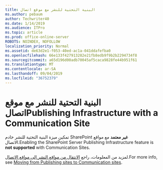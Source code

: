 ```yaml
---
title: البنية التحتية للنشر مع موقع اتصال
ms.author: pebaum
author: Techwriter40
ms.date: 1/14/2019
ms.audience: ITPro
ms.topic: article
ms.prod: office-online-server
ROBOTS: NOINDEX, NOFOLLOW
localization_priority: Normal
ms.assetid: de63d2e1-f053-40ed-ac1a-041ddafefba0
ms.openlocfilehash: 66e133f427913282e21fb8edb9f9b2b2294734f8
ms.sourcegitcommit: a65d196d00adb70045af5caca9828fe44b951f61
ms.translationtype: MT
ms.contentlocale: ar-SA
ms.lasthandoff: 09/04/2019
ms.locfileid: "36752379"
---
```

# <a name="publishing-infrastructure-with-a-communication-site"></a><span data-ttu-id="2cff4-102">البنية التحتية للنشر مع موقع اتصال</span><span class="sxs-lookup"><span data-stu-id="2cff4-102">Publishing Infrastructure with a Communication Site</span></span>


<span data-ttu-id="2cff4-103">تمكين ميزة البنية التحتية للنشر خادم SharePoint **غير معتمد** مع مواقع الاتصال.</span><span class="sxs-lookup"><span data-stu-id="2cff4-103">Enabling the SharePoint Server Publishing Infrastructure feature is **not supported** with Communication Sites.</span></span> 
  
<span data-ttu-id="2cff4-104">لمزيد من المعلومات، راجع [الانتقال من مواقع النشر إلى مواقع الاتصال](https://docs.microsoft.com/sharepoint/publishing-sites-classic-to-modern-experience).</span><span class="sxs-lookup"><span data-stu-id="2cff4-104">For more info, see [Moving from Publishing sites to Communication sites](https://docs.microsoft.com/sharepoint/publishing-sites-classic-to-modern-experience).</span></span> 
  

